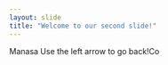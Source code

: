 ```yaml
---
layout: slide
title: "Welcome to our second slide!"
---
```

Manasa
Use the left arrow to go back!Co
